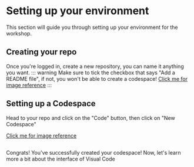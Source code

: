 # Setting up your environment
This section will guide you through setting up your environment for the workshop.
## Creating your repo
Once you're logged in, create a new repository, you can name it anything you want.
::: warning
Make sure to tick the checkbox that says "Add a README file", if not, you won't be able to create a codespace! [Click me for image reference](/env-setup01.png)
:::
## Setting up a Codespace
Head to your repo and click on the "Code" button, then click on "New Codespace"

[Click me for image reference](/env-setup02.png)
##
Congrats! You've successfully created your codespace! Now, let's learn more a bit about the interface of Visual Code